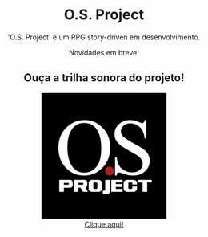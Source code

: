 <div align=center>
  <h1>O.S. Project</h1>

'O.S. Project' é um RPG story-driven em desenvolvimento.

Novidades em breve!
  
  <h2>Ouça a trilha sonora do projeto!</h2>
  
  <a href="https://soundcloud.com/junkiesto/sets/os-project">
        <img src="https://github.com/jjuniorbrasil/jjuniorbrasil/blob/main/assets/osproj.png" alt="O.S. Project Soundtrack">
        <div align=center>
          <a href="https://soundcloud.com/junkiesto/sets/os-project">Clique aqui!</a>
</a></div>



